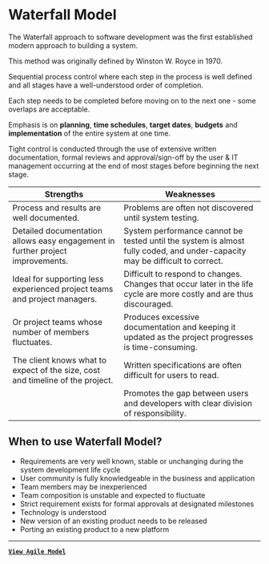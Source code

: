 # Waterfall Model

The Waterfall approach to software development was the first established modern approach to building a system.

This method was originally defined by Winston W. Royce in 1970.

Sequential process control where each step in the process is well defined and all stages have a well-understood order of completion.

Each step needs to be completed before moving on to the next one - some overlaps are acceptable.

Emphasis is on **planning**, **time schedules**, **target dates**, **budgets** and **implementation** of the entire system at one time.

Tight control is conducted through the use of extensive written documentation, formal reviews and approval/sign-off by the user & IT management occurring at the end of most stages before beginning the next stage.

| Strengths                                                                      | Weaknesses                                                                                                                  |
| ------------------------------------------------------------------------------ | --------------------------------------------------------------------------------------------------------------------------- |
| Process and results are well documented.                                       | Problems are often not discovered until system testing.                                                                     |
| Detailed documentation allows easy engagement in further project improvements. | System performance cannot be tested until the system is almost fully coded, and under-capacity may be difficult to correct. |
| Ideal for supporting less experienced project teams and project managers.      | Difficult to respond to changes. Changes that occur later in the life cycle are more costly and are thus discouraged.       |
| Or project teams whose number of members fluctuates.                           | Produces excessive documentation and keeping it updated as the project progresses is time-consuming.                        |
| The client knows what to expect of the size, cost and timeline of the project. | Written specifications are often difficult for users to read.                                                               |
|                                                                                | Promotes the gap between users and developers with clear division of responsibility.                                        |

## When to use Waterfall Model?

- Requirements are very well known, stable or unchanging during the system development life cycle
- User community is fully knowledgeable in the business and application
- Team members may be inexperienced
- Team composition is unstable and expected to fluctuate
- Strict requirement exists for formal approvals at designated milestones
- Technology is understood
- New version of an existing product needs to be released
- Porting an existing product to a new platform

---

[**`View Agile Model`**](agile-model)

